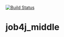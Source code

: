 [![Build Status](https://travis-ci.org/faimon/job4j_middle.svg?branch=master)](https://travis-ci.org/faimon/job4j_middle)
# job4j_middle